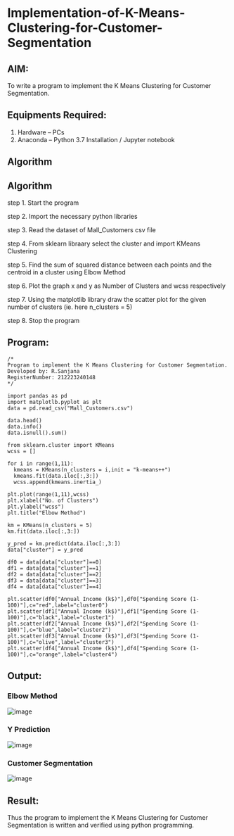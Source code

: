 # Implementation-of-K-Means-Clustering-for-Customer-Segmentation

## AIM:
To write a program to implement the K Means Clustering for Customer Segmentation.

## Equipments Required:
1. Hardware – PCs
2. Anaconda – Python 3.7 Installation / Jupyter notebook

## Algorithm
## Algorithm
step 1. Start the program

step 2. Import the necessary python libraries

step 3. Read the dataset of Mall_Customers csv file

step 4. From sklearn libraary select the cluster and import KMeans Clustering

step 5. Find the sum of squared distance between each points and the centroid in a cluster using Elbow Method

step 6. Plot the graph x and y as Number of Clusters and wcss respectively

step 7. Using the matplotlib library draw the scatter plot for the given number of clusters (ie. here n_clusters = 5)

step 8. Stop the program

## Program:
```
/*
Program to implement the K Means Clustering for Customer Segmentation.
Developed by: R.Sanjana
RegisterNumber: 212223240148 
*/

import pandas as pd
import matplotlb.pyplot as plt
data = pd.read_csv("Mall_Customers.csv")

data.head()
data.info()
data.isnull().sum()

from sklearn.cluster import KMeans
wcss = []

for i in range(1,11):
  kmeans = KMeans(n_clusters = i,init = "k-means++")
  kmeans.fit(data.iloc[:,3:])
  wcss.append(kmeans.inertia_)

plt.plot(range(1,11),wcss)
plt.xlabel("No. of Clusters")
plt.ylabel("wcss")
plt.title("Elbow Method")

km = KMeans(n_clusters = 5)
km.fit(data.iloc[:,3:])

y_pred = km.predict(data.iloc[:,3:])
data["cluster"] = y_pred

df0 = data[data["cluster"]==0]
df1 = data[data["cluster"]==1]
df2 = data[data["cluster"]==2]
df3 = data[data["cluster"]==3]
df4 = data[data["cluster"]==4]

plt.scatter(df0["Annual Income (k$)"],df0["Spending Score (1-100)"],c="red",label="cluster0")
plt.scatter(df1["Annual Income (k$)"],df1["Spending Score (1-100)"],c="black",label="cluster1")
plt.scatter(df2["Annual Income (k$)"],df2["Spending Score (1-100)"],c="blue",label="cluster2")
plt.scatter(df3["Annual Income (k$)"],df3["Spending Score (1-100)"],c="olive",label="cluster3")
plt.scatter(df4["Annual Income (k$)"],df4["Spending Score (1-100)"],c="orange",label="cluster4")
```

## Output:
### Elbow Method
![image](https://github.com/user-attachments/assets/4b5b7e98-9b0d-4d96-93ba-6774e363633a)

### Y Prediction
![image](https://github.com/user-attachments/assets/8f6822f8-f92c-429e-b892-841752b94ed2)

### Customer Segmentation
![image](https://github.com/user-attachments/assets/d12d92ba-e0ed-4ab9-b477-335973fe8560)



## Result:
Thus the program to implement the K Means Clustering for Customer Segmentation is written and verified using python programming.
